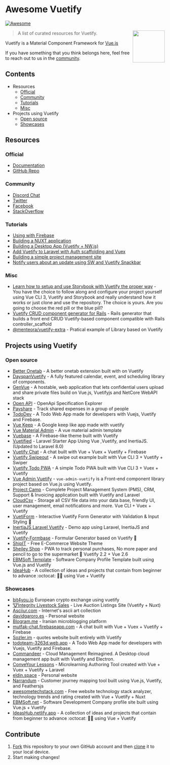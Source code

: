 # Awesome Vuetify
[![Awesome](https://awesome.re/badge.svg)](https://awesome.re)

[<img src="logo.png" align="right" width="101">](https://vuetifyjs.com)

> A list of curated resources for Vuetify.

Vuetify is a Material Component Framework for [Vue.js](https://vuejs.org/)

If you have something that you think belongs here, feel free to reach out to us in the [community](#community).

## Contents
- Resources
  - [Official](#official)
  - [Community](#community)
  - [Tutorials](#tutorials)
  - [Misc](#misc)
- Projects using Vuetify
  - [Open source](#open-source)
  - [Showcases](#showcases)

## Resources

### Official
- [Documentation](https://vuetifyjs.com)
- [GitHub Repo](https://github.com/vuetifyjs/vuetify)

### Community
- [Discord Chat](https://chat.vuetifyjs.com)
- [Twitter](https://twitter.com/vuetifyjs)
- [Facebook](https://www.facebook.com/vuetifyjs)
- [StackOverflow](https://stackoverflow.com/questions/tagged/vuetify.js)

### Tutorials
- [Using with Firebase](https://www.youtube.com/watch?v=dIkPb8krORU)
- [Building a NUXT application](https://www.youtube.com/watch?v=vVVgB5fZJy0)
- [Building a Desktop App (Vuetify + NW.js)](https://www.youtube.com/playlist?list=PLmJs3lfUmCdT9MyG60Oo6HM7xAn79vwZ0)
- [Add Vuetify to Laravel with Auth scaffolding and Vuex](https://medium.com/@sergiturbadenas/step-by-step-tutorial-to-add-vuetify-to-laravel-with-scaffolding-auth-and-vuex-ac3f5a875bc5)
- [Building a simple project management site](https://www.youtube.com/watch?v=2uZYKcKHgU0&list=PL4cUxeGkcC9g0MQZfHwKcuB0Yswgb3gA5)
- [Notify users about an update using SW and Vuetify Snackbar](https://medium.com/@dougallrich/give-users-control-over-app-updates-in-vue-cli-3-pwas-20453aedc1f2)

### Misc
- [Learn how to setup and use Storybook with Vuetify the proper way](https://github.com/nidkil/vuetify-with-storybook) - You have the choice to follow along and configure your project yourself using Vue CLI 3, Vuetify and Storybook and really understand how it works or just clone and use the repository. The choice is yours. Are you going to choose the red pill or the blue pill?
- [Vuetify CRUD component generator for Rails](https://gitlab.com/cmrd-senya/vue_crud-generator) - Rails generator that builds a front end CRUD Vuetify-based component compatible with Rails controller_scaffold
- [@menteora/vuetify-extra](https://github.com/menteora/vuetify-extra) - Pratical example of Library based on Vuetify

## Projects using Vuetify

### Open source
- [Better Onetab](https://github.com/cnwangjie/better-onetab) - A better onetab extension built with on Vuetify
- [DayspanVuetify](https://github.com/ClickerMonkey/dayspan-vuetify) - A fully featured calendar, event, and scheduling library of components.
- [GenVue](https://github.com/herbat73/GenVue) - A hostable, web application that lets confidential users upload and share private files build on Vue.js, Vuetifyjs and NetCore WebAPI stack
- [Open API](https://darosh.github.io/oax/#/) - OpenApi Specification Explorer
- [Payshare](https://github.com/cb109/payshare) - Track shared expenses in a group of people
- [TodoDev](https://github.com/IanLuan/TodoDev) - A Todo Web App made for developers with Vuejs, Vuetify and Firebase.
- [Vue Keep](https://github.com/IanLuan/vue-keep) - A Google keep like app made with vuetify
- [Vue Material Admin](https://github.com/tookit/vue-material-admin) - A vue material admin template
- [Vuebase](https://github.com/nasirouwagana/vuebase) - A Firebase-like theme built with Vuetify
- [Vuetified](https://github.com/codeitlikemiley/vuetified) - Laravel Starter App Using Vue ,Vuetify, and InertiaJS. (Updated to Laravel 8.0)
- [Vuetify Chat](https://github.com/berksaribas/vuetify-chat) - A chat built with Vue + Vuex + Vuetify + Firebase
- [Vuetify Swipeout](https://github.com/davidgaroro/vuetify-swipeout) - A swipe out example built with Vue CLI 3 + Vuetify + Swiper
- [Vuetify Todo PWA](https://github.com/davidgaroro/vuetify-todo-pwa) - A simple Todo PWA built with Vue CLI 3 + Vuex + Vuetify
- [Vue Admin Vuetify](https://github.com/vasttian/vue-admin-vuetify) - `vue-admin-vuetify` is a Front-end component library project based on Vue.js using Vuetify.
- [Project Camp](https://github.com/TheWebFosters/project-camp) - Complete Project Management System (PMS), CRM, Support & Invoicing application built with Vuetify and Laravel
- [CloudCsv](https://github.com/itsalb3rt/cloudcsv) - Storage all CSV file data into your data base, friendly UI, user management, email notifications and more. Vue CLI + Vuex + Vuetify
- [VuetiForm](https://github.com/MuhaddiMu/VuetiForm) - Interactive Vuetify Form Generator with Validation & Input Styling 🎉
- [InertiaJS Laravel Vuetify](https://github.com/xalunda/inertiajs-laravel-vuetify) - Demo app using Laravel, InertiaJS and Vuetify
- [Vuetify-Formbase](https://github.com/wotamann/vuetify-form-base) - Formular Generator based on Vuetify 🌟
- [ShipIT](https://github.com/18chetanpatel/shipit) - Free E-Commerce Website Theme
- [Sheiley Shop](https://github.com/itsalb3rt/sheiley_shop_app) - PWA to track personal purchases, No more paper and pencil to go to the supermarket 🏬 Vuetify 2.2 + Vue 2.6
- [EBMSoft Template](https://github.com/ebrahimMaher/ebmsoft-template) - Software Company Profile Template built using Vue.js and Vuetify
- [IdeaHub](https://github.com/MakeContributions/ideahub) - A collection of ideas and projects that contain from beginner to advance :octocat: 🎯🚀 using Vue + Vuetify

### Showcases
- [bit4you.io](https://www.bit4you.io) European crypto exchange using vuetify
- [🐮Integrity Livestock Sales](https://www.integritylivestocksales.com/) - Live Auction Listings Site (Vuetify + Nuxt)
- [Asciiur.com](https://www.asciiur.com) - Internet's ascii art collection
- [davidgaroro.es](https://davidgaroro.es) - Personal website
- [Blogram.me](https://blogram.me) - Iranian microblogging platform
- [mutfak-chat.firebaseapp.com](https://mutfak-chat.firebaseapp.com/) - A chat built with Vue + Vuex + Vuetify + Firebase
- [Sozler.im](https://www.sozler.im) - quotes website built entirely with Vuetify
- [todoteam-3263d.web.app](https://todoteam-3263d.web.app/) - A Todo Web App made for developers with Vuejs, Vuetify and Firebase.
- [Commandeer](https://getcommandeer.com) - Cloud Management Reimagined. A Desktop cloud management app built with Vuetify and Electron.
- [ConveYour Lessons](https://conveyour.com/microlearning/lessons) - Microlearning Authoring Tool created with Vue + Vuex + Vuetify + Laravel
- [eldin.space](https://eldin.space) - Personal website
- [Narrandum](https://narrandum.com) - Customer journey mapping tool built using Vue.js, Vuetify, and Feathersjs
- [awesometechstack.com](https://awesometechstack.com) - Free website technology stack analyzer, technology trends and rating created with Vue + Vuetify + Nuxt
- [EBMSoft.net](https://ebmsoft.net) - Software Development Company profile site built using Vue.js + Vuetify
- [IdeasHub.netlify.app](https://ideashub.netlify.app/Ideas) - A collection of ideas and projects that contain from beginner to advance :octocat: 🎯🚀 using Vue + Vuetify

## Contribute

1. [Fork](https://help.github.com/articles/fork-a-repo/) this repository to your own GitHub account and then [clone](https://help.github.com/articles/cloning-a-repository/) it to your local device.
2. Start making changes!
